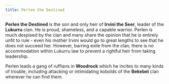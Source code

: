 ```yaml
---
title: Perlen the Destined
---
```


**Perlen the Destined** is the son and only heir of **Irvini the Seer**, leader of the **Lukurru** clan. He is proud, shameless, and a capable warrior. Perlen is much despised by the clan and many share the opinion that he is entirely unfit to rule - even his mother Irvini would go to great lengths to see that he does not succeed her. However, barring exile from the clan, there is no accommodation within Lukurru law to prevent a rightful heir from taking leadership.

Perlen leads a gang of ruffians in **Woodrock** which he incites to many kinds of trouble, including attacking or intimidating kobolds of the **Bekebel** clan wherever he can find them.
